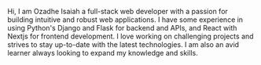 Hi, I am Ozadhe Isaiah a full-stack web developer with a passion for building intuitive and robust web applications. I have some experience in using Python's Django and Flask for backend and APIs, and React with Nextjs for frontend development. I love working on challenging projects and strives to stay up-to-date with the latest technologies. I am also an avid learner always looking to expand my knowledge and skills.
<!---
Tekkieware/Tekkieware is a ✨ special ✨ repository because its `README.md` (this file) appears on your GitHub profile.
You can click the Preview link to take a look at your changes.
--->
